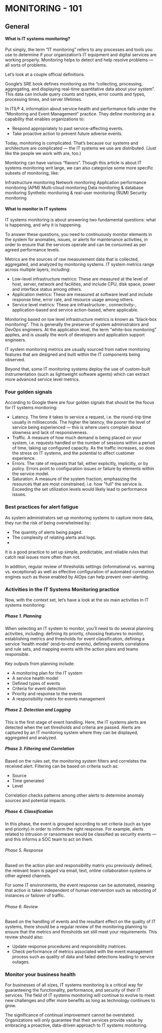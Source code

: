 # MONITORING - 101

## General

 #### What is IT systems monitoring?

Put simply, the term “IT monitoring” refers to any processes and tools you use to determine if your organization’s IT equipment and digital services are working properly. Monitoring helps to detect and help resolve problems — all sorts of problems.

Let’s look at a couple official definitions.

Google’s SRE book defines monitoring as the “collecting, processing, aggregating, and displaying real-time quantitative data about your system”. This data can include query counts and types, error counts and types, processing times, and server lifetimes.

In ITIL® 4, information about service health and performance falls under the “Monitoring and Event Management” practice. They define monitoring as a capability that enables organizations to:

- Respond appropriately to past service-affecting events.
- Take proactive action to prevent future adverse events.


Today, monitoring is complicated. That’s because our systems and architecture are complicated — the IT systems we use are distributed. (Just like the people we work with are, too.)

Monitoring can have various “flavors”. Though this article is about IT systems monitoring writ large, we can also categorize some more specific subsets of monitoring, like:

Infrastructure monitoring
Network monitoring
Application performance monitoring (APM)
Multi-cloud monitoring
Data monitoring & database monitoring
Synthetic monitoring & real-user monitoring (RUM)
Security monitoring

 #### What to monitor in IT systems

IT systems monitoring is about answering two fundamental questions: what is happening, and why it is happening.

To answer these questions, you need to continuously monitor elements in the system for anomalies, issues, or alerts for maintenance activities, in order to ensure that the services operate and can be consumed as per agreed performance levels.

Metrics are the sources of raw measurement data that is collected, aggregated, and analyzed by monitoring systems. IT system metrics range across multiple layers, including:

- Low-level infrastructure metrics: These are measured at the level of host, server, network and facilities, and include CPU, disk space, power and interface status among others.
- Application metrics: These are measured at software level and include response time, error rate, and resource usage among others.
- Service level metrics: These are infrastructure-, connectivity-, application-based and service action-based, where applicable.

Monitoring based on low level infrastructure metrics is known as “black-box monitoring”. This is generally the preserve of system administrators and DevOps engineers. At the application level, the term “white-box monitoring” applies, and is usually the work of developers and application support engineers.

IT system monitoring metrics are usually sourced from native monitoring features that are designed and built within the IT components being observed.

Beyond that, some IT monitoring systems deploy the use of custom-built instrumentation (such as lightweight software agents) which can extract more advanced service level metrics.

### Four golden signals
According to Google there are four golden signals that should be the focus for IT systems monitoring:

- Latency. The time it takes to service a request, i.e. the round-trip time usually in milliseconds. The higher the latency, the poorer the level of service being experienced — this is where users complain about slowness and lack of responsiveness.
- Traffic. A measure of how much demand is being placed on your system, i.e. requests handled or the number of sessions within a period of time, taking up configured capacity. As the traffic increases, so does the stress on IT systems, and the potential to affect customer experience.
- Errors. The rate of requests that fail, either explicitly, implicitly, or by policy. Errors point to configuration issues or failure by elements within the service model.
- Saturation. A measure of the system fraction, emphasizing the resources that are most constrained, i.e.  how "full" the service is. Exceeding the set utilization levels would likely lead to performance issues.

### Best practices for alert fatigue

As system administrators set up monitoring systems to capture more data, they run the risk of being overwhelmed by:

- The quantity of alerts being paged.
- The complexity of relating alerts and logs.
- 
It is a good practice to set up simple, predictable, and reliable rules that catch real issues more often than not.

In addition, regular review of thresholds settings (informational vs. warning vs. exceptional) as well as effective configuration of automated correlation engines such as those enabled by AIOps can help prevent over-alerting.

### Activities in the IT Systems Monitoring practice

Now, with the context set, let’s have a look at the six main activities in IT systems monitoring:

##### Phase 1. Planning
When selecting an IT system to monitor, you’ll need to do several planning activities, including: defining its priority, choosing features to monitor, establishing metrics and thresholds for event classification, defining a service 'health model' (end-to-end events), defining events correlations and rule sets, and mapping events with the action plans and teams responsible.

Key outputs from planning include:

- A monitoring plan for the IT system
- A service health model
- Defined types of events
- Criteria for event detection
- Priority and response to the events
- A responsibility matrix for events management

##### Phase 2. Detection and Logging

This is the first stage of event handling. Here, the IT systems alerts are detected when the set thresholds and criteria are passed. Alerts are captured by an IT monitoring system where they can be displayed, aggregated and analyzed.

##### Phase 3. Filtering and Correlation

Based on the rules set, the monitoring system filters and correlates the received alert. Filtering can be based on criteria such as:

- Source
- Time generated
- Level

Correlation checks patterns among other alerts to determine anomaly sources and potential impacts.

##### Phase 4. Classification

In this phase, the event is grouped according to set criteria (such as type and priority) in order to inform the right response. For example, alerts related to intrusion or ransomware would be classified as security events — and this informs a SOC team to act on them.

###### Phase 5. Response

Based on the action plan and responsibility matrix you previously defined, the relevant team is paged via email, text, online collaboration systems or other agreed channels.

For some IT environments, the event response can be automated, meaning that action is taken independent of human intervention such as rebooting of instances or failover of traffic.

###### Phase 6. Review

Based on the handling of events and the resultant effect on the quality of IT systems, there should be a regular review of the monitoring planning to ensure that the metrics and thresholds set still meet your requirements.  This review should also:

- Update response procedures and responsibility matrices.
- Check performance of metrics associated with the event management process such as quality of data and failed detections leading to service outages.


### Monitor your business health

For businesses of all sizes, IT systems monitoring is a critical way for guaranteeing the functionality, performance, and security of their IT services. The field of IT systems monitoring will continue to evolve to meet new challenges and offer more benefits as long as technology continues to grow.

The significance of continual improvement cannot be overstated. Organizations will only guarantee that their services provide value by embracing a proactive, data-driven approach to IT systems monitoring.